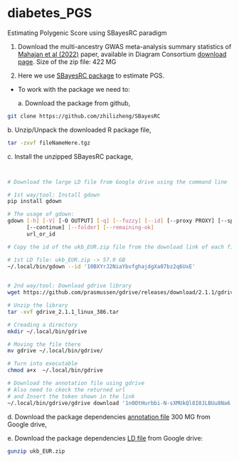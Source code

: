 # diabetes_PGS
Estimating Polygenic Score using SBayesRC paradigm

1. Download the multi-ancestry GWAS meta-analysis summary statistics of [Mahajan et al (2022)](https://pubmed.ncbi.nlm.nih.gov/35551307/) paper,
   available in Diagram Consortium [download page](https://diagram-consortium.org/downloads.html).
   Size of the zip file: 422 MG
   
2. Here we use [SBayesRC package](https://github.com/zhilizheng/SBayesRC) to estimate PGS. 
- To work with the package we need to:

  a. Download the package from github,
```bash
git clone https://github.com/zhilizheng/SBayesRC
```
  b. Unzip/Unpack the downloaded R package file,
```bash
tar -zxvf fileNameHere.tgz
```
  c. Install the unzipped SBayesRC package,
```bash

```

```bash

# Download the large LD file from Google drive using the command line

# 1st way/tool: Install gdown
pip install gdown

# The usage of gdown:
gdown [-h] [-V] [-O OUTPUT] [-q] [--fuzzy] [--id] [--proxy PROXY] [--speed SPEED] [--no-cookies] [--no-check-certificate]
      [--continue] [--folder] [--remaining-ok]
      url_or_id

# Copy the id of the ukb_EUR.zip file from the download link of each file and paste it after --id

# 1st LD file: ukb_EUR.zip -> 57.9 GB
~/.local/bin/gdown --id '10BXYrJ2NiaYbvfghajdgXa07bz2q6UxE'
	   

# 2nd way/tool: Download gdrive library
wget https://github.com/prasmussen/gdrive/releases/download/2.1.1/gdrive_2.1.1_linux_386.tar.gz

# Unzip the library
tar -xvf gdrive_2.1.1_linux_386.tar

# Creading a directory 
mkdir ~/.local/bin/gdrive

# Moving the file there
mv gdrive ~/.local/bin/gdrive/

# Turn into executable
chmod a+x  ~/.local/bin/gdrive

# Download the annotation file using gdrive 
# Also need to ckeck the returned url 
# and Insert the token shown in the link
~/.local/bin/gdrive/gdrive download '1n0OtHurbbi-N-sXMUkQl8I0JLBUu8Na6' | pv -br

```

  d. Download the package dependencies [annotation file](https://drive.google.com/drive/folders/1cq364c50vMw1inJBTkeW7ynwyf2W6WIP) 300 MG from Google drive,
  
  e. Download the package dependencies [LD file](https://drive.google.com/drive/folders/1ZTYv_qlbb1EO70VVSSQFaEP9zH7c9KHt) from Google drive:

```bash
gunzip ukb_EUR.zip
```
